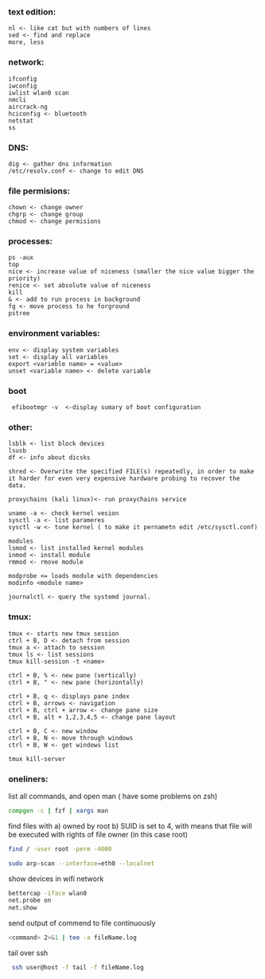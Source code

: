### text edition:
	nl <- like cat but with numbers of lines
	sed <- find and replace
	more, less
	
### network:
	ifconfig
	iwconfig
	iwlist wlan0 scan
	nmcli
	aircrack-ng
	hciconfig <- bluetooth
    netstat
    ss

### DNS:
    dig <- gather dns information  
    /etc/resolv.conf <- change to edit DNS
 
### file permisions: 
    chown <- change owner  
    chgrp <- change group  
    chmod <- change permisions  
  
 
### processes:
    ps -aux  
    top 
    nice <- increase value of niceness (smaller the nice value bigger the priority)  
    renice <- set absolute value of niceness  
    kill  
    & <- add to run process in background  
    fg <- move process to he forground  
    pstree

### environment variables:
    env <- display system variables
    set <- display all variables
    export <varieble name> = <value>
    unset <variable name> <- delete variable
 
 ### boot
     efibootmgr -v  <-display sumary of boot configuration  
 
### other:
    lsblk <- list block devices
    lsusb
    df <- info about dicsks

    shred <- Overwrite the specified FILE(s) repeatedly, in order to make it harder for even very expensive hardware probing to recover the data.  
    
    proxychains (kali linux)<- run proxychains service
    
    uname -a <- check kernel vesion
    sysctl -a <- list parameres
    sysctl -w <- tune kernel ( to make it pernametn edit /etc/sysctl.conf)
    
    modules
    lsmod <- list installed kernel modules
    inmod <- install module
    rmmod <- rmove module
    
    modprobe <= loads module with dependencies
    modinfo <module name>

    journalctl <- query the systemd journal.  

### tmux:
    tmux <- starts new tmux session
    ctrl + B, D <- detach from session 
    tmux a <- attach to session
    tmux ls <- list sessions
    tmux kill-session -t <name>

    ctrl + B, % <- new pane (vertically)
    ctrl + B, " <- new pane (horizontally)

    ctrl + B, q <- displays pane index
    ctrl + B, arrows <- navigation
    ctrl + B, ctrl + arrow <- change pane size
    ctrl + B, alt + 1,2,3,4,5 <- change pane layout

    ctrl + B, C <- new window
    ctrl + B, N <- move through windows
    ctrl + B, W <- get windows list

    tmux kill-server

### oneliners:

list all commands, and open man  ( have some problems on zsh)
```bash
compgen -c | fzf | xargs man
```   

find files with a) owned by root b) SUID is set to 4, with means that file will be executed with rights of file owner (in this case root) 
```bash
find / -user root -perm -4000
``` 

```bash
sudo arp-scan --interface=eth0 --localnet
``` 

show devices in wifi network
```bash
bettercap -iface wlan0
net.probe on
net.show
``` 

send output of commend to file continuously
```bash
<command> 2>&1 | tee -a fileName.log
``` 

tail over ssh
```bash
 ssh user@host -f tail -f fileName.log
 ``` 